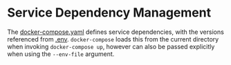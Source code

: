 # Service Dependency Management

The [docker-compose.yaml](docker-compose.yml) defines service dependencies, with the versions 
referenced from [.env](.env). `docker-compose` loads this from the current directory when 
invoking `docker-compose up`, however can also be passed explicitly when using the `--env-file`
argument.

